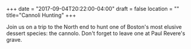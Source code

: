 +++
date = "2017-09-04T20:22:00-04:00"
draft = false
location = ""
title="Cannoli Hunting"
+++

Join us on a trip to the North end to hunt one of Boston's most elusive dessert species: the cannolo. Don't forget to leave one at Paul Revere's grave.
